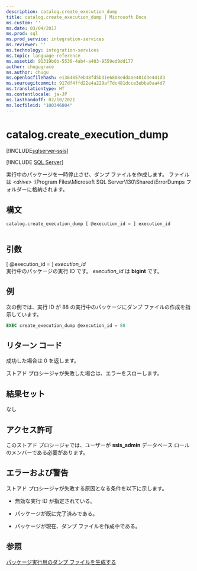 ```yaml
---
description: catalog.create_execution_dump
title: catalog.create_execution_dump | Microsoft Docs
ms.custom: ''
ms.date: 03/04/2017
ms.prod: sql
ms.prod_service: integration-services
ms.reviewer: ''
ms.technology: integration-services
ms.topic: language-reference
ms.assetid: 91319b0b-5536-4ab4-a403-9559ed9dd177
author: chugugrace
ms.author: chugu
ms.openlocfilehash: e1364857eb48fd5b31e6808eddaae481d3e441d3
ms.sourcegitcommit: 917df4ffd22e4a229af7dc481dcce3ebba0aa4d7
ms.translationtype: HT
ms.contentlocale: ja-JP
ms.lasthandoff: 02/10/2021
ms.locfileid: "100346804"
---
```

# <a name="catalogcreate_execution_dump"></a>catalog.create_execution_dump 

[!INCLUDE[sqlserver-ssis](../../includes/applies-to-version/sqlserver-ssis.md)]


[!INCLUDE [SQL Server](../../includes/applies-to-version/sqlserver.md)]

  実行中のパッケージを一時停止させ、ダンプ ファイルを作成します。 ファイルは *\<drive>* :\Program Files\Microsoft SQL Server\130\Shared\ErrorDumps フォルダーに格納されます。  
  
## <a name="syntax"></a>構文  
  
```sql  
catalog.create_execution_dump [ @execution_id = ] execution_id  
  
```  
  
## <a name="arguments"></a>引数  
 [ @execution_id = ] *execution_id*  
 実行中のパッケージの実行 ID です。 *execution_id* は **bigint** です。  
  
## <a name="example"></a>例  
 次の例では、実行 ID が 88 の実行中のパッケージにダンプ ファイルの作成を指示しています。  
  
```sql
EXEC create_execution_dump @execution_id = 88  
```  
  
## <a name="return-codes"></a>リターン コード  
 成功した場合は 0 を返します。  
  
 ストアド プロシージャが失敗した場合は、エラーをスローします。  
  
## <a name="result-set"></a>結果セット  
 なし  
  
## <a name="permissions"></a>アクセス許可  
 このストアド プロシージャでは、ユーザーが **ssis_admin** データベース ロールのメンバーである必要があります。  
  
## <a name="errors-and-warnings"></a>エラーおよび警告  
 ストアド プロシージャが失敗する原因となる条件を以下に示します。  
  
-   無効な実行 ID が指定されている。  
  
-   パッケージが既に完了済みである。  
  
-   パッケージが現在、ダンプ ファイルを作成中である。  
  
## <a name="see-also"></a>参照  
 [パッケージ実行用のダンプ ファイルを生成する](../../integration-services/troubleshooting/generating-dump-files-for-package-execution.md)  
  
  
